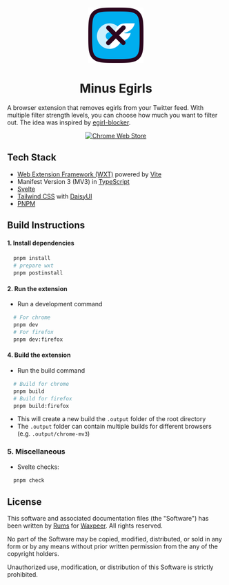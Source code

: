 <p align="center"><img width="128" height="128" src="./src/public/icon/512.png"></p>
<h1 align="center">Minus Egirls</h1>

A browser extension that removes egirls from your Twitter feed. With multiple filter strength levels, you can choose how much you want to filter out. The idea was inspired by [egirl-blocker](https://github.com/theerfan/egirl-blocker).

<p align="center">
  <a href="https://chrome.google.com/webstore/detail/kfojcjglnibjphepfbcekpjnkjngpgmd">
    <picture>
      <source srcset="https://i.imgur.com/XBIE9pk.png" media="(prefers-color-scheme: dark)">
      <img height="58" src="https://i.imgur.com/oGxig2F.png" alt="Chrome Web Store"></picture></a>
</p>

## Tech Stack

- [Web Extension Framework (WXT)](https://wxt.dev/) powered by [Vite](https://vitejs.dev/)
- Manifest Version 3 (MV3) in [TypeScript](https://www.typescriptlang.org/)
- [Svelte](https://svelte.dev/)
- [Tailwind CSS](https://tailwindcss.com/) with [DaisyUI](https://daisyui.com/)
- [PNPM](https://pnpm.io/)

## Build Instructions

#### 1. Install dependencies

```bash
  pnpm install
  # prepare wxt
  pnpm postinstall
```

#### 2. Run the extension

- Run a development command

```bash
  # For chrome
  pnpm dev
  # For firefox
  pnpm dev:firefox
```


#### 4. Build the extension

- Run the build command

```bash
  # Build for chrome
  pnpm build
  # Build for firefox
  pnpm build:firefox
```

- This will create a new build the `.output` folder of the root directory
- The `.output` folder can contain multiple builds for different browsers (e.g. `.output/chrome-mv3`)

### 5. Miscellaneous

- Svelte checks:

```bash
  pnpm check
```

## License

This software and associated documentation files (the "Software") has been written by [Rums](https://github.com/GODrums) for [Waxpeer](https://waxpeer.com/). All rights reserved.

No part of the Software may be copied, modified, distributed, or sold in any form or by any means without prior written permission from the any of the copyright holders.

Unauthorized use, modification, or distribution of this Software is strictly prohibited.
